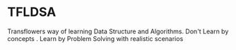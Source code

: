 # TFLDSA
Transflowers way of learning Data Structure and Algorithms. Don't Learn by concepts . Learn by Problem Solving with realistic scenarios
